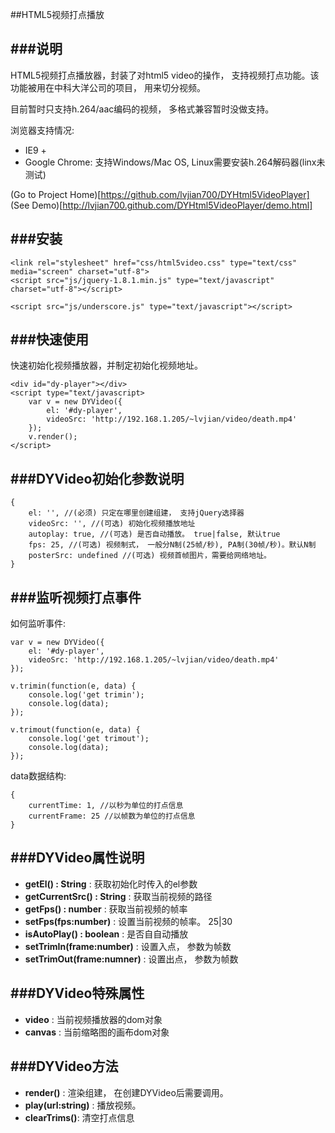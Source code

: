 ##HTML5视频打点播放

###说明
---

HTML5视频打点播放器，封装了对html5 video的操作， 支持视频打点功能。该功能被用在中科大洋公司的项目， 用来切分视频。	

目前暂时只支持h.264/aac编码的视频， 多格式兼容暂时没做支持。	

浏览器支持情况:	

* IE9 +
* Google Chrome: 支持Windows/Mac OS, Linux需要安装h.264解码器(linx未测试)


(Go to Project Home)[https://github.com/lvjian700/DYHtml5VideoPlayer]	
(See Demo)[http://lvjian700.github.com/DYHtml5VideoPlayer/demo.html]	


###安装
---

	<link rel="stylesheet" href="css/html5video.css" type="text/css" media="screen" charset="utf-8">
	<script src="js/jquery-1.8.1.min.js" type="text/javascript" charset="utf-8"></script>

	<script src="js/underscore.js" type="text/javascript"></script>	


###快速使用
---

快速初始化视频播放器，并制定初始化视频地址。	


	<div id="dy-player"></div>
	<script type="text/javascript>
		var v = new DYVideo({
			el: '#dy-player',
			videoSrc: 'http://192.168.1.205/~lvjian/video/death.mp4'
		});
		v.render();
	</script>


###DYVideo初始化参数说明
---

	{
		el: '', //(必须) 只定在哪里创建组建， 支持jQuery选择器
		videoSrc: '', //(可选) 初始化视频播放地址
		autoplay: true, //(可选) 是否自动播放。 true|false, 默认true 
		fps: 25, //(可选) 视频制式， 一般分N制(25帧/秒), PA制(30帧/秒)。默认N制 
		posterSrc: undefined //(可选) 视频首帧图片，需要给网络地址。 
	}

###监听视频打点事件
---

如何监听事件:	


	var v = new DYVideo({
		el: '#dy-player',
		videoSrc: 'http://192.168.1.205/~lvjian/video/death.mp4'
	});
	
	v.trimin(function(e, data) {
		console.log('get trimin');
		console.log(data);
	});
	
	v.trimout(function(e, data) {
		console.log('get trimout');
		console.log(data);
	});

data数据结构:	

	{
		currentTime: 1, //以秒为单位的打点信息
		currentFrame: 25 //以帧数为单位的打点信息 
	}

###DYVideo属性说明
---

* __getEl() : String__ : 获取初始化时传入的el参数
* __getCurrentSrc() : String__ : 获取当前视频的路径
* __getFps() : number__ : 获取当前视频的帧率
* __setFps(fps:number)__ : 设置当前视频的帧率。 25|30
* __isAutoPlay() : boolean__ : 是否自自动播放
* __setTrimIn(frame:number)__ : 设置入点， 参数为帧数 
* __setTrimOut(frame:numner)__ : 设置出点， 参数为帧数

###DYVideo特殊属性
---

* __video__ : 当前视频播放器的dom对象
* __canvas__ : 当前缩略图的画布dom对象

###DYVideo方法
---

* __render()__ : 渲染组建， 在创建DYVideo后需要调用。
* __play(url:string)__ : 播放视频。 
* __clearTrims()__: 清空打点信息


